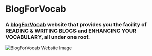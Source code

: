 # BlogForVocab
### A [blogForVocab](https://blogforvocab.pythonanywhere.com/) website that provides you the facility of READING & WRITING BLOGS and ENHANCING YOUR VOCABULARY, all under one roof.

![BlogForVocab Website Image](https://github.com/HumanHiHuBe/blog/assets/76218894/34ec326a-5fd1-4769-8441-0e834dd9b32b)

